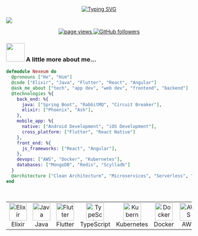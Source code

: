 <div align="center">
  <p align="center">
    <a href="https://git.io/typing-svg">
      <img src="https://readme-typing-svg.demolab.com?font=Fira+Code&pause=1000&color=F7F7F7&center=true&vCenter=true&width=450&lines=Hi+%F0%9F%91%8B%2C+I'm+Andres+Hernandez;Software+Developer+(Elixir+%26+Java)" alt="Typing SVG" />
    </a>
  </p>
</div>
<img src="https://user-images.githubusercontent.com/73097560/115834477-dbab4500-a447-11eb-908a-139a6edaec5c.gif">

<p align="center">
  <a href="https://github.com/Nexeum/Nexeum">
    <img src="https://komarev.com/ghpvc/?username=nexeum" alt="page views" />
  </a>

  <a href="https://github.com/Nexeum?tab=followers">
    <img alt="GitHub followers" src="https://img.shields.io/github/followers/Nexeum?style=flat&logo=github">
  </a>
</p>

### <img src="https://media.giphy.com/media/VgCDAzcKvsR6OM0uWg/giphy.gif" width="50"> A little more about me...  

```elixir
defmodule Nexeum do
  @pronouns ["He", "Him"]
  @code ["Elixir", "Java", "Flutter", "React", "Angular"]
  @ask_me_about ["tech", "app dev", "web dev", "frontend", "backend"]
  @technologies %{
    back_end: %{
      java: ["Spring Boot", "RabbitMQ", "Circuit Breaker"],
      elixir: ["Phoenix", "Ash"],
    },
    mobile_app: %{
      native: ["Android Development", "iOS Development"],
      cross_platform: ["Flutter", "React Native"]
    },
    front_end: %{
      js_frameworks: ["React", "Angular"],
    },
    devops: ["AWS", "Docker", "Kubernetes"],
    databases: ["MongoDB", "Redis", "Scylladb"]
  }
  @architecture ["Clean Architecture", "Microservices", "Serverless", "Reactive Systems"]
end
```


<br>

<table>
  <tr>
    <td align="center" width="96">
      <a href="#nexeum-tech">
        <img src="https://icon.icepanel.io/Technology/svg/Elixir.svg" width="48" height="48" alt="Elixir" />
      </a>
      <br>Elixir
    </td>
    <td align="center" width="96">
      <a href="#nexeum-tech">
        <img src="https://icon.icepanel.io/Technology/svg/Java.svg" width="48" height="48" alt="Java" />
      </a>
      <br>Java
    </td>
    <td align="center" width="96">
      <a href="#nexeum-tech">
        <img src="https://icon.icepanel.io/Technology/svg/Flutter.svg" width="48" height="48" alt="Flutter" />
      </a>
      <br>Flutter
    </td>
    <td align="center" width="96">
      <a href="#nexeum-tech">
        <img src="https://icon.icepanel.io/Technology/svg/TypeScript.svg" width="48" height="48" alt="TypeScript" />
      </a>
      <br>TypeScript
    </td>
    <td align="center" width="96">
      <a href="#nexeum-tech" >
        <img src="https://icon.icepanel.io/Technology/svg/Kubernetes.svg" width="48" height="48" alt="Kubernetes" />
      </a>
      <br>Kubernetes
    </td>
    <td align="center" width="96"> 
      <a href="#nexeum-tech" >
        <img src="https://icon.icepanel.io/Technology/svg/Docker.svg" width="48" height="48" alt="Docker" />
      </a>
      <br>Docker
    </td>
    <td align="center"  width="96">
      <a href="#nexeum-tech">
        <img src="https://icon.icepanel.io/Technology/png-shadow-512/AWS.png" width="48" height="48" alt="AWS" />
      </a>
      <br>AWS
    </td>
    <td align="center" width="96">
      <a href="#nexeum-tech" >
        <img src="https://icon.icepanel.io/Technology/svg/MongoDB.svg" width="48" height="48" alt="MongoDB" />
      </a>
      <br>MongoDB
    </td>
    <td align="center" width="96">
      <a href="#nexeum-tech" >
        <img src="https://icon.icepanel.io/Technology/svg/Erlang.svg" width="48" height="48" alt="Erlang" />
      </a>
      <br>Erlang
    </td>
    <td align="center" width="96">
      <a href="#nexeum-tech" >
        <img src="https://icon.icepanel.io/Technology/png-shadow-512/Linux.png" width="48" height="48" alt="Linux" />
      </a>
      <br>Linux
    </td>
  </tr>
</table>






